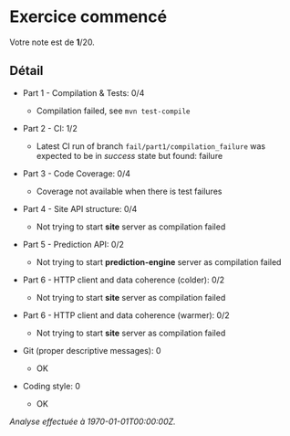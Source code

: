 # Exercice commencé
Votre note est de **1**/20.

## Détail
* Part 1 - Compilation & Tests: 0/4
    * Compilation failed, see `mvn test-compile`

* Part 2 - CI: 1/2
    * Latest CI run of branch `fail/part1/compilation_failure` was expected to be in *success* state but found: failure

* Part 3 - Code Coverage: 0/4
    * Coverage not available when there is test failures

* Part 4 - Site API structure: 0/4
    * Not trying to start **site** server as compilation failed

* Part 5 - Prediction API: 0/2
    * Not trying to start **prediction-engine** server as compilation failed

* Part 6 - HTTP client and data coherence (colder): 0/2
    * Not trying to start **site** server as compilation failed

* Part 6 - HTTP client and data coherence (warmer): 0/2
    * Not trying to start **site** server as compilation failed

* Git (proper descriptive messages): 0
    * OK

* Coding style: 0
    * OK



*Analyse effectuée à 1970-01-01T00:00:00Z.*
